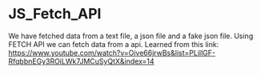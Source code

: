 # JS_Fetch_API
We have fetched data from a text file, a json file and a fake json file. Using FETCH API we can fetch data from a api.
Learned from this link:
https://www.youtube.com/watch?v=Oive66jrwBs&list=PLillGF-RfqbbnEGy3ROiLWk7JMCuSyQtX&index=14
